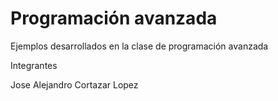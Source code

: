 # Programación avanzada

Ejemplos desarrollados en la clase de programación avanzada

Integrantes


Jose Alejandro Cortazar Lopez

